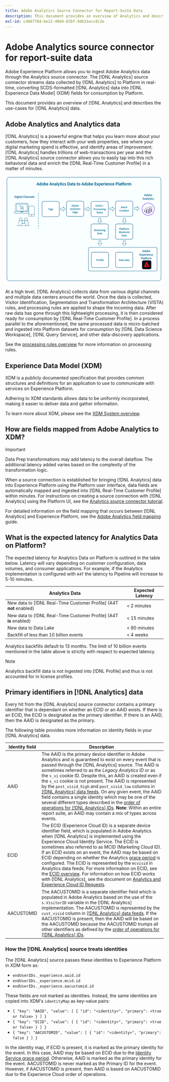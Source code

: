 ```yaml
---
title: Adobe Analytics Source Connector for Report-Suite Data
description: This document provides an overview of Analytics and describes the use-cases for Analytics data.
exl-id: c4887784-be12-40d4-83bf-94b31eccdc2e
---
```

# Adobe Analytics source connector for report-suite data

Adobe Experience Platform allows you to ingest Adobe Analytics data through the Analytics source connector. The [!DNL Analytics] source connector streams data collected by [!DNL Analytics] to Platform in real-time, converting SCDS-formatted [!DNL Analytics] data into [!DNL Experience Data Model] (XDM) fields for consumption by Platform.

This document provides an overview of [!DNL Analytics] and describes the use-cases for [!DNL Analytics] data.

## Adobe Analytics and Analytics data

[!DNL Analytics] is a powerful engine that helps you learn more about your customers, how they interact with your web properties, see where your digital marketing spend is effective, and identify areas of improvement. [!DNL Analytics] handles trillions of web-transactions per year and the [!DNL Analytics] source connector allows you to easily tap into this rich behavioral data and enrich the [!DNL Real-Time Customer Profile] in a matter of minutes.

![A graphic illustrating the journey of data from different Adobe applications, including Adobe Analytics.](./images/analytics-data-experience-platform.png)

At a high level, [!DNL Analytics] collects data from various digital channels and multiple data centers around the world. Once the data is collected, Visitor Identification, Segmentation and Transformation Architecture (VISTA) rules, and processing rules are applied to shape the incoming data. After raw data has gone through this lightweight processing, it is then considered ready for consumption by [!DNL Real-Time Customer Profile]. In a process parallel to the aforementioned, the same processed data is micro-batched and ingested into Platform datasets for consumption by [!DNL Data Science Workspace], [!DNL Query Service], and other data-discovery applications.

See the [processing rules overview](https://experienceleague.adobe.com/docs/analytics/admin/admin-tools/processing-rules/processing-rules.html) for more information on processing rules.

## Experience Data Model (XDM)

XDM is a publicly documented specification that provides common structures and definitions for an application to use to communicate with services on Experience Platform.

Adhering to XDM standards allows data to be uniformly incorporated, making it easier to deliver data and gather information.

To learn more about XDM, please see the [XDM System overview](../../../xdm/home.md).

## How are fields mapped from Adobe Analytics to XDM?

>[!IMPORTANT]
>
>Data Prep transformations may add latency to the overall dataflow. The additional latency added varies based on the complexity of the transformation logic. 

When a source connection is established for bringing [!DNL Analytics] data into Experience Platform using the Platform user interface, data fields are automatically mapped and ingested into [!DNL Real-Time Customer Profile] within minutes. For instructions on creating a source connection with [!DNL Analytics] using the Platform UI, see the [Analytics source connector tutorial](../../tutorials/ui/create/adobe-applications/analytics.md).

For detailed information on the field mapping that occurs between [!DNL Analytics] and Experience Platform, see the [Adobe Analytics field mapping](./mapping/analytics.md) guide.

## What is the expected latency for Analytics Data on Platform?

The expected latency for Analytics Data on Platform is outlined in the table below. Latency will vary depending on customer configuration, data volumes, and consumer applications. For example, if the Analytics implementation is configured with `A4T` the latency to Pipeline will increase to 5-10 minutes.

| Analytics Data | Expected Latency |
| -------------- | ---------------- |
| New data to [!DNL Real-Time Customer Profile] (A4T **not** enabled) | < 2 minutes |
| New data to [!DNL Real-Time Customer Profile] (A4T **is** enabled) | < 15 minutes |
| New data to Data Lake | < 90 minutes |
| Backfill of less than 10 billion events | < 4 weeks |

Analytics backfills default to 13 months. The limit of 10 billion events mentioned in the table above is strictly with respect to expected latency.

>[!NOTE]
>
>Analytics backfill data is not ingested into [!DNL Profile] and thus is not accounted for in license profiles.

## Primary identifiers in [!DNL Analytics] data

Every hit from the [!DNL Analytics] source connector contains a primary identifier that is dependant on whether an ECID or an AAID exists. If there is an ECID, the ECID is designated as the primary identifier. If there is an AAID, then the AAID is designated as the primary.

The following table provides more information on identity fields in your [!DNL Analytics] data.

| Identity field | Description |
| --- | --- |
| AAID | The AAID is the primary device identifier in Adobe Analytics and is guaranteed to exist on every event that is passed through the [!DNL Analytics] source. The AAID is sometimes referred to as the *Legacy Analytics ID* or as the `s_vi` cookie ID. Despite this, an AAID is created even if the `s_vi` cookie is not present. The  AAID is represented by the `post_visid_high` and `post_visid_low` columns in [[!DNL Analytics] data feeds](https://experienceleague.adobe.com/docs/analytics/export/analytics-data-feed/data-feed-contents/datafeeds-reference.html). On any given event, the AAID field contains a single identity which may be one of the several different types described in the [order of operations for [!DNL Analytics] IDs](https://experienceleague.adobe.com/docs/id-service/using/reference/analytics-reference/analytics-order-of-operations.html). **Note**: Within an entire report suite, an AAID may contain a mix of types across events.|
| ECID | The ECID (Experience Cloud ID) is a separate device identifier field, which is populated in Adobe Analytics when [!DNL Analytics] is implemented using the Experience Cloud Identity Service. The ECID is sometimes also referred to as MCID (Marketing Cloud ID). If an ECID exists on an event, the AAID may be based on ECID depending on whether the Analytics [grace period](https://experienceleague.adobe.com/docs/id-service/using/reference/analytics-reference/grace-period.html) is configured. The ECID is represented by the `mcvisid` in Analytics data feeds. For more information on ECID, see the [ECID overview](../../../identity-service/ecid.md). For information on how ECID works with [!DNL Analytics], see the document on [Analytics and Experience Cloud ID Requests](https://experienceleague.adobe.com/docs/id-service/using/reference/analytics-reference/legacy-analytics.html?lang=en). |
| AACUSTOMID | The AACUSTOMID is a separate identifier field which is populated in Adobe Analytics based on  the use of the `s.VisitorID` variable in the [!DNL Analytics] implementation. The AACUSTOMID is represented by the `cust_visid` column in [[!DNL Analytics] data feeds](https://experienceleague.adobe.com/docs/analytics/export/analytics-data-feed/data-feed-contents/datafeeds-reference.html). If the AACUSTOMID is present, then the AAID will be based on the AACUSTOMID because the AACUSTOMID trumps all other identifiers as defined by the [order of operations for [!DNL Analytics] IDs](https://experienceleague.adobe.com/docs/id-service/using/reference/analytics-reference/analytics-order-of-operations.html). |

### How the [!DNL Analytics] source treats identities

The [!DNL Analytics] source passes these identities to Experience Platform in XDM form as:

* `endUserIDs._experience.aaid.id`
* `endUserIDs._experience.mcid.id`
* `endUserIDs._experience.aacustomid.id`

These fields are not marked as identities. Instead, the same identities are copied into XDM's `identityMap` as key-value pairs:

* `{ "key": "AAID", "value": [ { "id": "<identity>", "primary": <true or false> } ] }`
* `{ "key": "ECID", "value": [ { "id": "<identity>", "primary": <true or false> } ] }`
* `{ "key": "AACUSTOMID", "value": [ { "id": "<identity>", "primary": false } ] }`

In the identity map, if ECID is present, it is marked as the primary identity for the event. In this case, AAID may be based on ECID due to the [Identity Service grace period](https://experienceleague.adobe.com/docs/id-service/using/reference/analytics-reference/grace-period.html). Otherwise, AAID is marked as the primary identity for the event. AACUSTOMID is never marked as the Primary ID for the event. However, if AACUSTOMID is present, then AAID is based on AACUSTOMID due to the Experience Cloud order of operations.